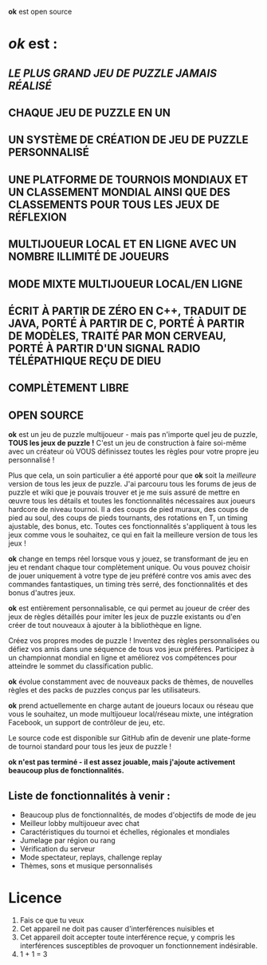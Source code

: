 **ok** est open source

# *ok* est :

## *LE PLUS GRAND JEU DE PUZZLE JAMAIS RÉALISÉ*

## CHAQUE JEU DE PUZZLE EN UN

## UN SYSTÈME DE CRÉATION DE JEU DE PUZZLE PERSONNALISÉ

## UNE PLATFORME DE TOURNOIS MONDIAUX ET UN CLASSEMENT MONDIAL AINSI QUE DES CLASSEMENTS POUR TOUS LES JEUX DE RÉFLEXION

## MULTIJOUEUR LOCAL ET EN LIGNE AVEC UN NOMBRE ILLIMITÉ DE JOUEURS

## MODE MIXTE MULTIJOUEUR LOCAL/EN LIGNE

## ÉCRIT À PARTIR DE ZÉRO EN C++, TRADUIT DE JAVA, PORTÉ À PARTIR DE C, PORTÉ À PARTIR DE MODÈLES, TRAITÉ PAR MON CERVEAU, PORTÉ À PARTIR D'UN SIGNAL RADIO TÉLÉPATHIQUE REÇU DE DIEU

## COMPLÈTEMENT LIBRE

## OPEN SOURCE

**ok** est un jeu de puzzle multijoueur - mais pas n'importe quel jeu de puzzle, **TOUS les jeux de puzzle !** C'est un jeu de construction à faire soi-même avec un créateur où VOUS définissez toutes les règles pour votre propre jeu personnalisé !

Plus que cela, un soin particulier a été apporté pour que **ok** soit la *meilleure* version de tous les jeux de puzzle. J'ai parcouru tous les forums de jeus de puzzle et wiki que je pouvais trouver et je me suis assuré de mettre en œuvre tous les détails et toutes les fonctionnalités nécessaires aux joueurs hardcore de niveau tournoi. Il a des coups de pied muraux, des coups de pied au soul, des coups de pieds tournants, des rotations en T, un timing ajustable, des bonus, etc. Toutes ces fonctionnalités s'appliquent à tous les jeux comme vous le souhaitez, ce qui en fait la meilleure version de tous les jeux !

**ok** change en temps réel lorsque vous y jouez, se transformant de jeu en jeu et rendant chaque tour complètement unique. Ou vous pouvez choisir de jouer uniquement à votre type de jeu préféré contre vos amis avec des commandes fantastiques, un timing très serré, des fonctionnalités et des bonus d'autres jeux.

**ok** est entièrement personnalisable, ce qui permet au joueur de créer des jeux de règles détaillés pour imiter les jeux de puzzle existants ou d'en créer de tout nouveaux à ajouter à la bibliothèque en ligne.

Créez vos propres modes de puzzle ! Inventez des règles personnalisées ou défiez vos amis dans une séquence de tous vos jeux préféres. Participez à un championnat mondial en ligne et améliorez vos compétences pour atteindre le sommet du classification public.

**ok** évolue constamment avec de nouveaux packs de thèmes, de nouvelles règles et des packs de puzzles conçus par les utilisateurs.

**ok** prend actuellemente en charge autant de joueurs locaux ou réseau que vous le souhaitez, un mode multijoueur local/réseau mixte, une intégration Facebook, un support de contrôleur de jeu, etc.

Le source code est disponible sur GitHub afin de devenir une plate-forme de tournoi standard pour tous les jeux de puzzle !

**ok n'est pas terminé - il est assez jouable, mais j'ajoute activement beaucoup plus de fonctionnalités.**

## Liste de fonctionnalités à venir :
* Beaucoup plus de fonctionnalités, de modes d'objectifs de mode de jeu
* Meilleur lobby multijoueur avec chat
* Caractéristiques du tournoi et échelles, régionales et mondiales
* Jumelage par région ou rang
* Vérification du serveur
* Mode spectateur, replays, challenge replay
* Thèmes, sons et musique personnalisés

# Licence
1. Fais ce que tu veux
2. Cet appareil ne doit pas causer d'interférences nuisibles et
3. Cet appareil doit accepter toute interférence reçue, y compris les interférences susceptibles de provoquer un fonctionnement indésirable.
4. 1 + 1 = 3
